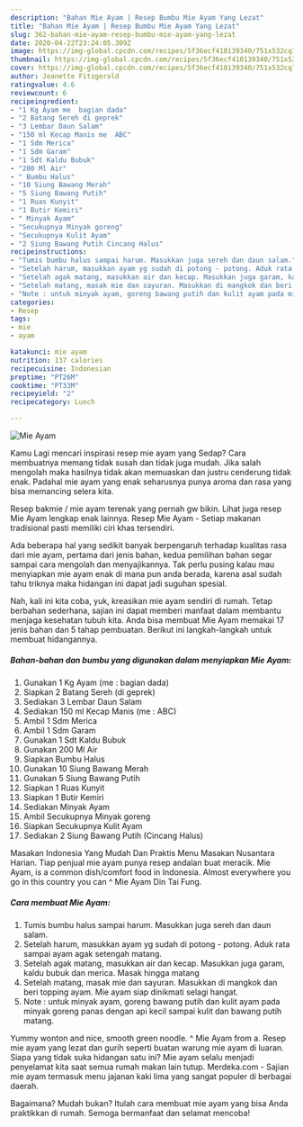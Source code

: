 ```yaml
---
description: "Bahan Mie Ayam | Resep Bumbu Mie Ayam Yang Lezat"
title: "Bahan Mie Ayam | Resep Bumbu Mie Ayam Yang Lezat"
slug: 362-bahan-mie-ayam-resep-bumbu-mie-ayam-yang-lezat
date: 2020-04-22T23:24:05.309Z
image: https://img-global.cpcdn.com/recipes/5f36ecf410139340/751x532cq70/mie-ayam-foto-resep-utama.jpg
thumbnail: https://img-global.cpcdn.com/recipes/5f36ecf410139340/751x532cq70/mie-ayam-foto-resep-utama.jpg
cover: https://img-global.cpcdn.com/recipes/5f36ecf410139340/751x532cq70/mie-ayam-foto-resep-utama.jpg
author: Jeanette Fitzgerald
ratingvalue: 4.6
reviewcount: 6
recipeingredient:
- "1 Kg Ayam me  bagian dada"
- "2 Batang Sereh di geprek"
- "3 Lembar Daun Salam"
- "150 ml Kecap Manis me  ABC"
- "1 Sdm Merica"
- "1 Sdm Garam"
- "1 Sdt Kaldu Bubuk"
- "200 Ml Air"
- " Bumbu Halus"
- "10 Siung Bawang Merah"
- "5 Siung Bawang Putih"
- "1 Ruas Kunyit"
- "1 Butir Kemiri"
- " Minyak Ayam"
- "Secukupnya Minyak goreng"
- "Secukupnya Kulit Ayam"
- "2 Siung Bawang Putih Cincang Halus"
recipeinstructions:
- "Tumis bumbu halus sampai harum. Masukkan juga sereh dan daun salam."
- "Setelah harum, masukkan ayam yg sudah di potong - potong. Aduk rata sampai ayam agak setengah matang."
- "Setelah agak matang, masukkan air dan kecap. Masukkan juga garam, kaldu bubuk dan merica. Masak hingga matang"
- "Setelah matang, masak mie dan sayuran. Masukkan di mangkok dan beri topping ayam. Mie ayam siap dinikmati selagi hangat."
- "Note : untuk minyak ayam, goreng bawang putih dan kulit ayam pada minyak goreng panas dengan api kecil sampai kulit dan bawang putih matang."
categories:
- Resep
tags:
- mie
- ayam

katakunci: mie ayam 
nutrition: 137 calories
recipecuisine: Indonesian
preptime: "PT26M"
cooktime: "PT33M"
recipeyield: "2"
recipecategory: Lunch

---
```



![Mie Ayam](https://img-global.cpcdn.com/recipes/5f36ecf410139340/751x532cq70/mie-ayam-foto-resep-utama.jpg)

Kamu Lagi mencari inspirasi resep mie ayam yang Sedap? Cara membuatnya memang tidak susah dan tidak juga mudah. Jika salah mengolah maka hasilnya tidak akan memuaskan dan justru cenderung tidak enak. Padahal mie ayam yang enak seharusnya punya aroma dan rasa yang bisa memancing selera kita.

Resep bakmie / mie ayam terenak yang pernah gw bikin. Lihat juga resep Mie Ayam lengkap enak lainnya. Resep Mie Ayam - Setiap makanan tradisional pasti memiliki ciri khas tersendiri.

Ada beberapa hal yang sedikit banyak berpengaruh terhadap kualitas rasa dari mie ayam, pertama dari jenis bahan, kedua pemilihan bahan segar sampai cara mengolah dan menyajikannya. Tak perlu pusing kalau mau menyiapkan mie ayam enak di mana pun anda berada, karena asal sudah tahu triknya maka hidangan ini dapat jadi suguhan spesial.


Nah, kali ini kita coba, yuk, kreasikan mie ayam sendiri di rumah. Tetap berbahan sederhana, sajian ini dapat memberi manfaat dalam membantu menjaga kesehatan tubuh kita. Anda bisa membuat Mie Ayam memakai 17 jenis bahan dan 5 tahap pembuatan. Berikut ini langkah-langkah untuk membuat hidangannya.

<!--inarticleads1-->

##### Bahan-bahan dan bumbu yang digunakan dalam menyiapkan Mie Ayam:

1. Gunakan 1 Kg Ayam (me : bagian dada)
1. Siapkan 2 Batang Sereh (di geprek)
1. Sediakan 3 Lembar Daun Salam
1. Sediakan 150 ml Kecap Manis (me : ABC)
1. Ambil 1 Sdm Merica
1. Ambil 1 Sdm Garam
1. Gunakan 1 Sdt Kaldu Bubuk
1. Gunakan 200 Ml Air
1. Siapkan  Bumbu Halus
1. Gunakan 10 Siung Bawang Merah
1. Gunakan 5 Siung Bawang Putih
1. Siapkan 1 Ruas Kunyit
1. Siapkan 1 Butir Kemiri
1. Sediakan  Minyak Ayam
1. Ambil Secukupnya Minyak goreng
1. Siapkan Secukupnya Kulit Ayam
1. Sediakan 2 Siung Bawang Putih (Cincang Halus)


Masakan Indonesia Yang Mudah Dan Praktis Menu Masakan Nusantara Harian. Tiap penjual mie ayam punya resep andalan buat meracik. Mie Ayam, is a common dish/comfort food in Indonesia. Almost everywhere you go in this country you can ^ Mie Ayam Din Tai Fung. 

<!--inarticleads2-->

##### Cara membuat Mie Ayam:

1. Tumis bumbu halus sampai harum. Masukkan juga sereh dan daun salam.
1. Setelah harum, masukkan ayam yg sudah di potong - potong. Aduk rata sampai ayam agak setengah matang.
1. Setelah agak matang, masukkan air dan kecap. Masukkan juga garam, kaldu bubuk dan merica. Masak hingga matang
1. Setelah matang, masak mie dan sayuran. Masukkan di mangkok dan beri topping ayam. Mie ayam siap dinikmati selagi hangat.
1. Note : untuk minyak ayam, goreng bawang putih dan kulit ayam pada minyak goreng panas dengan api kecil sampai kulit dan bawang putih matang.


Yummy wonton and nice, smooth green noodle. ^ Mie Ayam from a. Resep mie ayam yang lezat dan gurih seperti buatan warung mie ayam di luaran. Siapa yang tidak suka hidangan satu ini? Mie ayam selalu menjadi penyelamat kita saat semua rumah makan lain tutup. Merdeka.com - Sajian mie ayam termasuk menu jajanan kaki lima yang sangat populer di berbagai daerah. 

Bagaimana? Mudah bukan? Itulah cara membuat mie ayam yang bisa Anda praktikkan di rumah. Semoga bermanfaat dan selamat mencoba!
